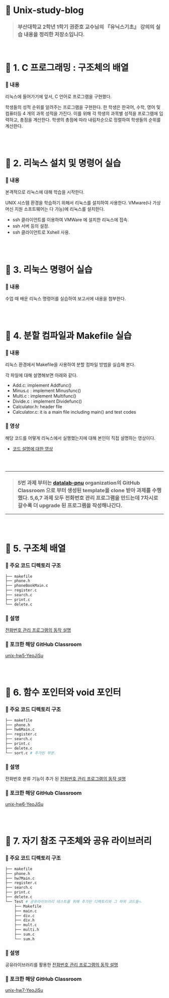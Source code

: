 # 🦄 Unix-study-blog
> ### 부산대학교 2학년 1학기 권준호 교수님의 『유닉스기초』 강의의 실습 내용을 정리한 저장소입니다.

<br>


# 📁 1. C 프로그래밍 : 구조체의 배열
### 📌 내용
리눅스에 들어가기에 앞서, C 언어로 프로그램을 구현했다. 

학생들의 성적 순위를 알려주는 프로그램을 구현한다. 한 학생은 한국어, 수학, 영어 및 컴퓨터등 4 개의 과목 성적을 가진다. 이를 위해 각 학생의 과목별 성적을 프로그램에 입력하고, 총점을 계산한다. 학생의 총점에 따라 내림차순으로 정렬하여 학생들의 순위를 계산한다.

<br><br>

# 📁 2. 리눅스 설치 및 명령어 실습
### 📌 내용
본격적으로 리눅스에 대해 학습을 시작한다.

UNIX 시스템 환경을 학습하기 위해서 리눅스를 설치하여 사용한다. 
VMware(나 가상머신 지원 소프트웨어는 다 가능)에 리눅스를 설치한다. 
- ssh 클라이언트를 이용하여 VMWare 에 설치한 리눅스에 접속.
- ssh 서버 등의 설정.
- ssh 클라이언트로 Xshell 사용.

<br><br>


# 📁 3. 리눅스 명령어 실습
### 📌 내용
수업 때 배운 리눅스 명령어를 실습하여 보고서에 내용을 첨부한다.

<br><br>


# 📁 4. 분할 컴파일과 Makefile 실습 
### 📌 내용
리눅스 환경에서 Makefile을 사용하여 분할 컴파일 방법을 실습해 본다.

각 파일에 대해 설명해보면 아래와 같다.
- Add.c: implement Addfunc()
- Minus.c : implement Minusfunc()
- Multi.c : implement Multifunc()
- Divide.c : implement Dividefunc()
- Calculator.h: header file
- Calculator.c: it is a main file including main() and test codes

### 🎥 영상
해당 코드를 어떻게 리눅스에서 실행했는지에 대해 본인이 직접 설명하는 영상이다.
* [코드 설명에 대한 영상](https://photos.app.goo.gl/2eLAFPniiHoaTaJb8)

<br><br>


----
> ### 5번 과제 부터는 [datalab-pnu](https://github.com/datalab-pnu) organization의 GitHub Classroom 으로 부터 생성된 template을 clone 받아 과제를 수행했다. 5,6,7 과제 모두 전화번호 관리 프로그램을 만드는데 7차시로 갈수록 더 upgrade 된 프로그램을 작성해나간다.
----

<br><br>


# 📁 5. 구조체 배열
### 📌 주요 코드 디렉토리 구조 

```bash
├── makefile
├── phone.h
├── phoneBookMain.c
├── register.c
├── search.c
├── print.c
└── delete.c
``` 
### 📌 설명
[전화번호 관리 프로그램의 동작 설명](https://github.com/YeoJiSu/Unix-study-blog/blob/main/5/README.md)

### 📌 포크한 해당 GitHub Classroom 
[unix-hw5-YeoJiSu](https://github.com/YeoJiSu/unix-hw5-YeoJiSu)

<br><br>

# 📁 6. 함수 포인터와 void 포인터
### 📌 주요 코드 디렉토리 구조 

```bash
├── makefile
├── phone.h
├── hw6Main.c
├── register.c
├── search.c
├── print.c
├── delete.c
└── sort.c # 추가된 부분.
``` 
### 📌 설명
전화번호 분류 기능이 추가 된 [전화번호 관리 프로그램의 동작 설명](https://github.com/YeoJiSu/Unix-study-blog/blob/main/6/README.md)

### 📌 포크한 해당 GitHub Classroom 
[unix-hw6-YeoJiSu](https://github.com/YeoJiSu/unix-hw6-YeoJiSu)

<br><br>

# 📁 7. 자기 참조 구조체와 공유 라이브러리
### 📌 주요 코드 디렉토리 구조 

```bash
├── makefile
├── phone.h
├── hw7Main.c
├── register.c
├── search.c
├── print.c
├── delete.c
└── Test # 공유라이브러리 테스트를 위해 추가된 디렉토리와 그 하위 코드들ㄴ
    ├── Makefile
    ├── main.c
    ├── div.c
    ├── div.h
    ├── mult.c
    ├── multi.h
    ├── sum.c
    └── sum.h 
``` 

### 📌 설명
공유라이브러리를 활용한 [전화번호 관리 프로그램의 동작 설명](https://github.com/YeoJiSu/Unix-study-blog/blob/main/7/README.md)

### 📌 포크한 해당 GitHub Classroom 
[unix-hw7-YeoJiSu](https://github.com/YeoJiSu/unix-hw7-YeoJiSu)

